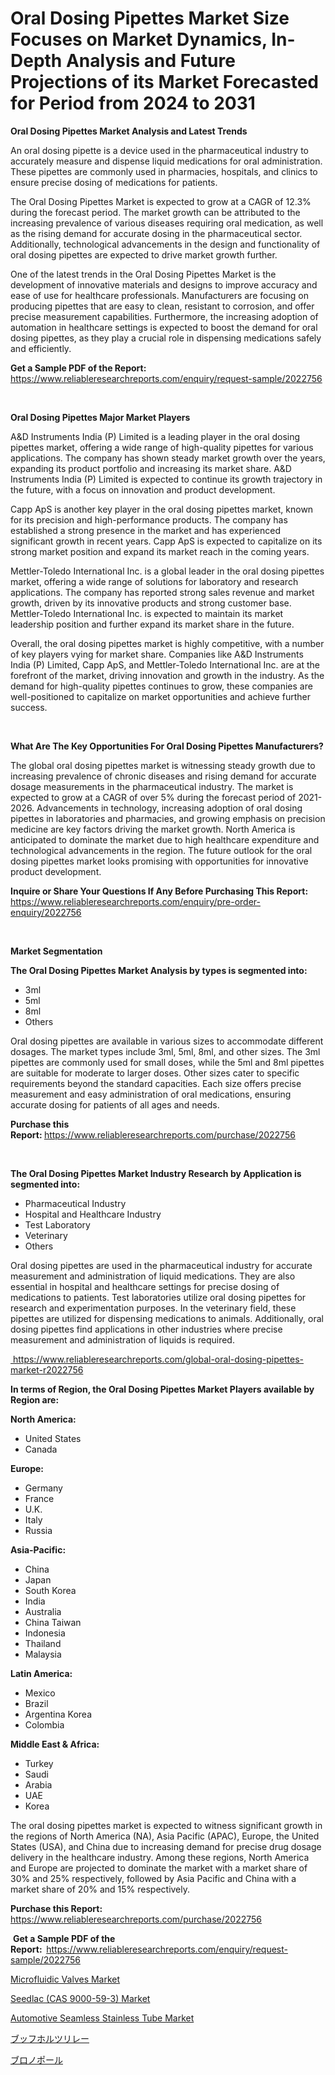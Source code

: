 <p><h1>Oral Dosing Pipettes Market Size Focuses on Market Dynamics, In-Depth Analysis and Future Projections of its Market Forecasted for Period from 2024 to 2031</h1></p><p><strong>Oral Dosing Pipettes Market Analysis and Latest Trends</strong></p>
<p><p>An oral dosing pipette is a device used in the pharmaceutical industry to accurately measure and dispense liquid medications for oral administration. These pipettes are commonly used in pharmacies, hospitals, and clinics to ensure precise dosing of medications for patients.</p><p>The Oral Dosing Pipettes Market is expected to grow at a CAGR of 12.3% during the forecast period. The market growth can be attributed to the increasing prevalence of various diseases requiring oral medication, as well as the rising demand for accurate dosing in the pharmaceutical sector. Additionally, technological advancements in the design and functionality of oral dosing pipettes are expected to drive market growth further.</p><p>One of the latest trends in the Oral Dosing Pipettes Market is the development of innovative materials and designs to improve accuracy and ease of use for healthcare professionals. Manufacturers are focusing on producing pipettes that are easy to clean, resistant to corrosion, and offer precise measurement capabilities. Furthermore, the increasing adoption of automation in healthcare settings is expected to boost the demand for oral dosing pipettes, as they play a crucial role in dispensing medications safely and efficiently.</p></p>
<p><strong>Get a Sample PDF of the Report:&nbsp;</strong> <a href="https://www.reliableresearchreports.com/enquiry/request-sample/2022756">https://www.reliableresearchreports.com/enquiry/request-sample/2022756</a></p>
<p>&nbsp;</p>
<p><strong>Oral Dosing Pipettes Major Market Players</strong></p>
<p><p>A&D Instruments India (P) Limited is a leading player in the oral dosing pipettes market, offering a wide range of high-quality pipettes for various applications. The company has shown steady market growth over the years, expanding its product portfolio and increasing its market share. A&D Instruments India (P) Limited is expected to continue its growth trajectory in the future, with a focus on innovation and product development.</p><p>Capp ApS is another key player in the oral dosing pipettes market, known for its precision and high-performance products. The company has established a strong presence in the market and has experienced significant growth in recent years. Capp ApS is expected to capitalize on its strong market position and expand its market reach in the coming years.</p><p>Mettler-Toledo International Inc. is a global leader in the oral dosing pipettes market, offering a wide range of solutions for laboratory and research applications. The company has reported strong sales revenue and market growth, driven by its innovative products and strong customer base. Mettler-Toledo International Inc. is expected to maintain its market leadership position and further expand its market share in the future.</p><p>Overall, the oral dosing pipettes market is highly competitive, with a number of key players vying for market share. Companies like A&D Instruments India (P) Limited, Capp ApS, and Mettler-Toledo International Inc. are at the forefront of the market, driving innovation and growth in the industry. As the demand for high-quality pipettes continues to grow, these companies are well-positioned to capitalize on market opportunities and achieve further success.</p></p>
<p>&nbsp;</p>
<p><strong>What Are The Key Opportunities For Oral Dosing Pipettes Manufacturers?</strong></p>
<p><p>The global oral dosing pipettes market is witnessing steady growth due to increasing prevalence of chronic diseases and rising demand for accurate dosage measurements in the pharmaceutical industry. The market is expected to grow at a CAGR of over 5% during the forecast period of 2021-2026. Advancements in technology, increasing adoption of oral dosing pipettes in laboratories and pharmacies, and growing emphasis on precision medicine are key factors driving the market growth. North America is anticipated to dominate the market due to high healthcare expenditure and technological advancements in the region. The future outlook for the oral dosing pipettes market looks promising with opportunities for innovative product development.</p></p>
<p><strong>Inquire or Share Your Questions If Any Before Purchasing This Report:</strong> <a href="https://www.reliableresearchreports.com/enquiry/pre-order-enquiry/2022756">https://www.reliableresearchreports.com/enquiry/pre-order-enquiry/2022756</a></p>
<p>&nbsp;</p>
<p><strong>Market Segmentation</strong></p>
<p><strong>The Oral Dosing Pipettes Market Analysis by types is segmented into:</strong></p>
<p><ul><li>3ml</li><li>5ml</li><li>8ml</li><li>Others</li></ul></p>
<p><p>Oral dosing pipettes are available in various sizes to accommodate different dosages. The market types include 3ml, 5ml, 8ml, and other sizes. The 3ml pipettes are commonly used for small doses, while the 5ml and 8ml pipettes are suitable for moderate to larger doses. Other sizes cater to specific requirements beyond the standard capacities. Each size offers precise measurement and easy administration of oral medications, ensuring accurate dosing for patients of all ages and needs.</p></p>
<p><strong>Purchase this Report:&nbsp;</strong><a href="https://www.reliableresearchreports.com/purchase/2022756">https://www.reliableresearchreports.com/purchase/2022756</a></p>
<p>&nbsp;</p>
<p><strong>The Oral Dosing Pipettes Market Industry Research by Application is segmented into:</strong></p>
<p><ul><li>Pharmaceutical Industry</li><li>Hospital and Healthcare Industry</li><li>Test Laboratory</li><li>Veterinary</li><li>Others</li></ul></p>
<p><p>Oral dosing pipettes are used in the pharmaceutical industry for accurate measurement and administration of liquid medications. They are also essential in hospital and healthcare settings for precise dosing of medications to patients. Test laboratories utilize oral dosing pipettes for research and experimentation purposes. In the veterinary field, these pipettes are utilized for dispensing medications to animals. Additionally, oral dosing pipettes find applications in other industries where precise measurement and administration of liquids is required.</p></p>
<p><a href="https://www.reliableresearchreports.com/global-oral-dosing-pipettes-market-r2022756">&nbsp;https://www.reliableresearchreports.com/global-oral-dosing-pipettes-market-r2022756</a></p>
<p><strong>In terms of Region, the Oral Dosing Pipettes Market Players available by Region are:</strong></p>
<p>
    <p> <strong> North America: </strong>
        <ul>
            <li>United States</li>
            <li>Canada</li>
        </ul>
        </p> 
    <p> <strong> Europe: </strong>
        <ul>
            <li>Germany</li>
            <li>France</li>
            <li>U.K.</li>
            <li>Italy</li>
            <li>Russia</li>
        </ul>
        </p> 
    <p> <strong> Asia-Pacific: </strong>
        <ul>
            <li>China</li>
            <li>Japan</li>
            <li>South Korea</li>
            <li>India</li>
            <li>Australia</li>
            <li>China Taiwan</li>
            <li>Indonesia</li>
            <li>Thailand</li>
            <li>Malaysia</li>
        </ul>
        </p> 
    <p> <strong> Latin America: </strong>
        <ul>
            <li>Mexico</li>
            <li>Brazil</li>
            <li>Argentina Korea</li>
            <li>Colombia</li>
        </ul>
        </p> 
    <p> <strong> Middle East & Africa: </strong>
        <ul>
            <li>Turkey</li>
            <li>Saudi</li>
            <li>Arabia</li>
            <li>UAE</li>
            <li>Korea</li>
        </ul>
    </p>
    </p>
<p><p>The oral dosing pipettes market is expected to witness significant growth in the regions of North America (NA), Asia Pacific (APAC), Europe, the United States (USA), and China due to increasing demand for precise drug dosage delivery in the healthcare industry. Among these regions, North America and Europe are projected to dominate the market with a market share of 30% and 25% respectively, followed by Asia Pacific and China with a market share of 20% and 15% respectively.</p></p>
<p><strong>Purchase this Report: </strong><a href="https://www.reliableresearchreports.com/purchase/2022756">https://www.reliableresearchreports.com/purchase/2022756</a></p>
<p>&nbsp;<strong>Get a Sample PDF of the Report:&nbsp;&nbsp;</strong><a href="https://www.reliableresearchreports.com/enquiry/request-sample/2022756">https://www.reliableresearchreports.com/enquiry/request-sample/2022756</a></p>
<p><strong></strong></p>
<p><p><a href="https://github.com/lorenzaSchmeler/Market-Research-Report-List-1/blob/main/microfluidic-valves-market.md">Microfluidic Valves Market</a></p><p><a href="https://issuu.com/reportprime-2/docs/seedlac-cas-9000-59-3-market-size-2030.pptx">Seedlac (CAS 9000-59-3) Market</a></p><p><a href="https://issuu.com/reportprime-2/docs/automotive-seamless-stainless-tube-market-size-203">Automotive Seamless Stainless Tube Market</a></p><p><a href="https://github.com/leigh4852023/Market-Research-Report-List-1/blob/main/988362451030.md">ブッフホルツリレー</a></p><p><a href="https://github.com/alyle7648/Market-Research-Report-List-1/blob/main/589981551029.md">ブロノポール</a></p></p>